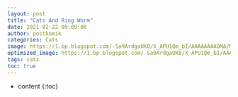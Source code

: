 ```yaml
---
layout: post
title: "Cats And Ring Worm"
date: 2021-02-22 09:09:00
author: postkomik
categories: Cats 
image: https://1.bp.blogspot.com/-Sa9ArdgaUK8/X_APU1Qm_bI/AAAAAAAAOMA/MLROrBEk7vsxlFrLfgL97ryVs-A9LKcFQCLcBGAsYHQ/w320-h195/kucing.jpg
optimized_image: https://1.bp.blogspot.com/-Sa9ArdgaUK8/X_APU1Qm_bI/AAAAAAAAOMA/MLROrBEk7vsxlFrLfgL97ryVs-A9LKcFQCLcBGAsYHQ/w320-h195/kucing.jpg
tags: cats
toc: true
---
```

* content
{:toc}
